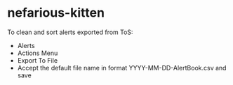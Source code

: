 # nefarious-kitten
To clean and sort alerts exported from ToS:

* Alerts
* Actions Menu
* Export To File
* Accept the default file name in format YYYY-MM-DD-AlertBook.csv and save

